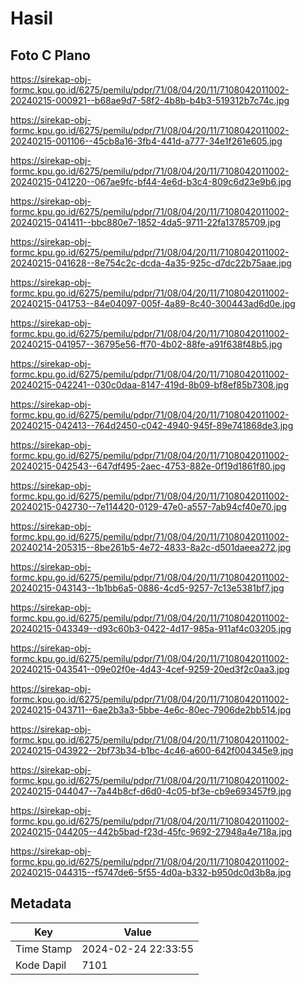 # Hasil

## Foto C Plano

https://sirekap-obj-formc.kpu.go.id/6275/pemilu/pdpr/71/08/04/20/11/7108042011002-20240215-000921--b68ae9d7-58f2-4b8b-b4b3-519312b7c74c.jpg

https://sirekap-obj-formc.kpu.go.id/6275/pemilu/pdpr/71/08/04/20/11/7108042011002-20240215-001106--45cb8a16-3fb4-441d-a777-34e1f261e605.jpg

https://sirekap-obj-formc.kpu.go.id/6275/pemilu/pdpr/71/08/04/20/11/7108042011002-20240215-041220--067ae9fc-bf44-4e6d-b3c4-809c6d23e9b6.jpg

https://sirekap-obj-formc.kpu.go.id/6275/pemilu/pdpr/71/08/04/20/11/7108042011002-20240215-041411--bbc880e7-1852-4da5-9711-22fa13785709.jpg

https://sirekap-obj-formc.kpu.go.id/6275/pemilu/pdpr/71/08/04/20/11/7108042011002-20240215-041628--8e754c2c-dcda-4a35-925c-d7dc22b75aae.jpg

https://sirekap-obj-formc.kpu.go.id/6275/pemilu/pdpr/71/08/04/20/11/7108042011002-20240215-041753--84e04097-005f-4a89-8c40-300443ad6d0e.jpg

https://sirekap-obj-formc.kpu.go.id/6275/pemilu/pdpr/71/08/04/20/11/7108042011002-20240215-041957--36795e56-ff70-4b02-88fe-a91f638f48b5.jpg

https://sirekap-obj-formc.kpu.go.id/6275/pemilu/pdpr/71/08/04/20/11/7108042011002-20240215-042241--030c0daa-8147-419d-8b09-bf8ef85b7308.jpg

https://sirekap-obj-formc.kpu.go.id/6275/pemilu/pdpr/71/08/04/20/11/7108042011002-20240215-042413--764d2450-c042-4940-945f-89e741868de3.jpg

https://sirekap-obj-formc.kpu.go.id/6275/pemilu/pdpr/71/08/04/20/11/7108042011002-20240215-042543--647df495-2aec-4753-882e-0f19d1861f80.jpg

https://sirekap-obj-formc.kpu.go.id/6275/pemilu/pdpr/71/08/04/20/11/7108042011002-20240215-042730--7e114420-0129-47e0-a557-7ab94cf40e70.jpg

https://sirekap-obj-formc.kpu.go.id/6275/pemilu/pdpr/71/08/04/20/11/7108042011002-20240214-205315--8be261b5-4e72-4833-8a2c-d501daeea272.jpg

https://sirekap-obj-formc.kpu.go.id/6275/pemilu/pdpr/71/08/04/20/11/7108042011002-20240215-043143--1b1bb6a5-0886-4cd5-9257-7c13e5381bf7.jpg

https://sirekap-obj-formc.kpu.go.id/6275/pemilu/pdpr/71/08/04/20/11/7108042011002-20240215-043349--d93c60b3-0422-4d17-985a-911af4c03205.jpg

https://sirekap-obj-formc.kpu.go.id/6275/pemilu/pdpr/71/08/04/20/11/7108042011002-20240215-043541--09e02f0e-4d43-4cef-9259-20ed3f2c0aa3.jpg

https://sirekap-obj-formc.kpu.go.id/6275/pemilu/pdpr/71/08/04/20/11/7108042011002-20240215-043711--6ae2b3a3-5bbe-4e6c-80ec-7906de2bb514.jpg

https://sirekap-obj-formc.kpu.go.id/6275/pemilu/pdpr/71/08/04/20/11/7108042011002-20240215-043922--2bf73b34-b1bc-4c46-a600-642f004345e9.jpg

https://sirekap-obj-formc.kpu.go.id/6275/pemilu/pdpr/71/08/04/20/11/7108042011002-20240215-044047--7a44b8cf-d6d0-4c05-bf3e-cb9e693457f9.jpg

https://sirekap-obj-formc.kpu.go.id/6275/pemilu/pdpr/71/08/04/20/11/7108042011002-20240215-044205--442b5bad-f23d-45fc-9692-27948a4e718a.jpg

https://sirekap-obj-formc.kpu.go.id/6275/pemilu/pdpr/71/08/04/20/11/7108042011002-20240215-044315--f5747de6-5f55-4d0a-b332-b950dc0d3b8a.jpg


## Metadata

| Key        | Value               |
| ---------- | ------------------- |
| Time Stamp | 2024-02-24 22:33:55 |
| Kode Dapil | 7101                |



